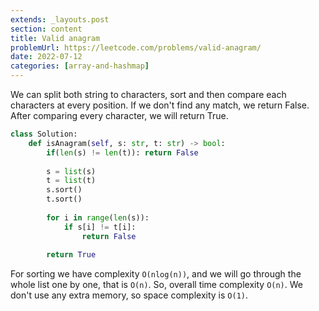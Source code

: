 ```yaml
---
extends: _layouts.post
section: content
title: Valid anagram
problemUrl: https://leetcode.com/problems/valid-anagram/
date: 2022-07-12
categories: [array-and-hashmap]
---
```


We can split both string to characters, sort and then compare each characters at every position. If we don't find any match, we return False. After comparing every character, we will return True.

```python
class Solution:
    def isAnagram(self, s: str, t: str) -> bool:
        if(len(s) != len(t)): return False
        
        s = list(s)
        t = list(t)
        s.sort()
        t.sort()        
        
        for i in range(len(s)):
            if s[i] != t[i]: 
                return False
            
        return True
```

For sorting we have complexity `O(nlog(n))`, and we will go through the whole list one by one, that is `O(n)`. So, overall time complexity `O(n)`. We don't use any extra memory, so space complexity is `O(1)`.